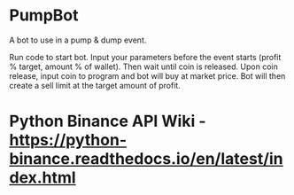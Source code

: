 # PumpBot
 A bot to use in a pump & dump event.

 Run code to start bot. Input your parameters before the event starts (profit % target, amount % of wallet). Then wait until coin is released. Upon coin release, input coin to program and bot will buy at market price. Bot will then create a sell limit at the target amount of profit. 

 # Python Binance API Wiki - https://python-binance.readthedocs.io/en/latest/index.html
